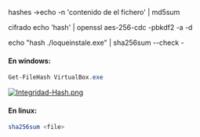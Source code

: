 hashes ->echo -n 'contenido de el fichero' | md5sum


cifrado
 echo 'hash' | openssl aes-256-cdc -pbkdf2 -a -d

echo "hash ./loqueinstale.exe" | sha256sum --check -

#### En windows:

``` powershell
Get-FileHash VirtualBox.exe
```

[![Integridad-Hash.png](https://i.postimg.cc/zvLmzJcJ/Integridad-Hash.png)](https://postimg.cc/LgMQvMS7)
#### En linux:

``` bash
sha256sum <file>
```

